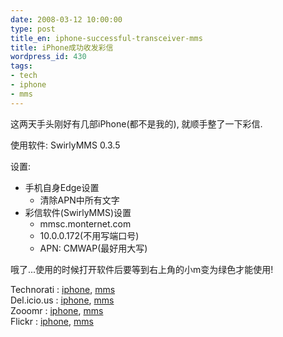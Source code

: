 ```yaml
---
date: 2008-03-12 10:00:00
type: post
title_en: iphone-successful-transceiver-mms
title: iPhone成功收发彩信
wordpress_id: 430
tags:
- tech
- iphone
- mms
---
```


这两天手头刚好有几部iPhone(都不是我的), 就顺手整了一下彩信.

使用软件: SwirlyMMS 0.3.5

设置:

* 手机自身Edge设置
	* 清除APN中所有文字
* 彩信软件(SwirlyMMS)设置
	* mmsc.monternet.com
	* 10.0.0.172(不用写端口号)
	* APN: CMWAP(最好用大写)

哦了...使用的时候打开软件后要等到右上角的小m变为绿色才能使用!

Technorati : [iphone](http://www.technorati.com/tag/iphone), [mms](http://www.technorati.com/tag/mms)    
Del.icio.us : [iphone](http://del.icio.us/tag/iphone), [mms](http://del.icio.us/tag/mms)    
Zooomr : [iphone](http://www.zooomr.com/search/photos/?q=iphone), [mms](http://www.zooomr.com/search/photos/?q=mms)    
Flickr : [iphone](http://www.flickr.com/photos/tags/iphone), [mms](http://www.flickr.com/photos/tags/mms)
